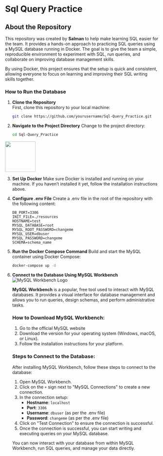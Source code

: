 # Sql Query Practice
## About the Repository

This repository was created by **Salman** to help make learning SQL easier for the team. It provides a hands-on approach to practicing SQL queries using a MySQL database running in Docker. The goal is to give the team a simple, reproducible environment to experiment with SQL, run queries, and collaborate on improving database management skills. 

By using Docker, this project ensures that the setup is quick and consistent, allowing everyone to focus on learning and improving their SQL writing skills together.


### How to Run the Database

1. **Clone the Repository**  
   First, clone this repository to your local machine:
   
   ```bash
   git clone https://github.com/yourusername/Sql-Query_Practice.git
2. **Navigate to the Project Directory**
    Change to the project directory:
   ```bash
   cd Sql-Query_Practice
<img src="https://www.docker.com/app/uploads/2023/08/logo-guide-logos-1.svg" width="100" height="auto" />

3. **Set Up Docker**
    Make sure Docker is installed and running on your machine. If you haven’t installed it yet, follow the installation instructions above.

4. **Configure .env File**
    Create a .env file in the root of the repository with the following content:
   ```env
   DB_PORT=3306
   INIT_FILE=./resources
   HOSTNAME=test
   MYSQL_DATABASE=root
   MYSQL_ROOT_PASSWORD=changeme
   MYSQL_USER=dbuser
   MYSQL_PASSWORD=changeme
   SCHEMA=schema_name 

5. **Run the Docker Compose Command**
    Build and start the MySQL container using Docker Compose:
    ```bash
    docker-compose up -d

6. **Connect to the Database Using MySQL Workbench**  
![MySQL Workbench Logo](https://www.mysql.com/common/logos/logo-mysql-170x115.png)

   **MySQL Workbench** is a popular, free tool used to interact with MySQL databases. It provides a visual interface for database management and allows you to run queries, design schemas, and perform administrative tasks.

   ### How to Download MySQL Workbench:
   1. Go to the official MySQL website
   2. Download the version for your operating system (Windows, macOS, or Linux).
   3. Follow the installation instructions for your platform.

   ### Steps to Connect to the Database:
   After installing MySQL Workbench, follow these steps to connect to the database:
   1. Open MySQL Workbench.
   2. Click on the `+` sign next to "MySQL Connections" to create a new connection.
   3. In the connection setup:
      - **Hostname**: `localhost`
      - **Port**: `3306`
      - **Username**: `dbuser` (as per the .env file)
      - **Password**: `changeme` (as per the .env file)
   4. Click on "Test Connection" to ensure the connection is successful.
   5. Once the connection is successful, you can start writing and executing queries on your MySQL database.

   You can now interact with your database from within MySQL Workbench, run SQL queries, and manage your data directly.
